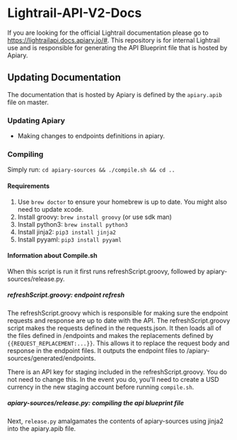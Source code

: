 # Lightrail-API-V2-Docs
If you are looking for the official Lightrail documentation please go to https://lightrailapi.docs.apiary.io/#. This repository is for internal Lightrail use and is responsible for generating the API Blueprint file that is hosted by Apiary.

## Updating Documentation
The documentation that is hosted by Apiary is defined by the `apiary.apib` file on master. 

### Updating Apiary
- Making changes to endpoints definitions in apiary. 

### Compiling
Simply run: `cd apiary-sources && ./compile.sh && cd ..`

#### Requirements
1. Use `brew doctor` to ensure your homebrew is up to date. You might also need to update xcode. 
1. Install groovy: `brew install groovy` (or use sdk man)
1. Install python3: `brew install python3`
1. Install jinja2: `pip3 install jinja2`
1. Install pyyaml: `pip3 install pyyaml`

#### Information about Compile.sh
When this script is run it first runs refreshScript.groovy, followed by apiary-sources/release.py.      

##### refreshScript.groovy: endpoint refresh
The refreshScript.groovy which is responsible for making sure the endpoint requests and response are up to date with the API. The refreshScript.groovy script makes the requests defined in the requests.json. It then loads all of the files defined in /endpoints and makes the replacements defined by `{{REQUEST_REPLACEMENT:...}}`. This allows it to replace the request body and response in the endpoint files. It outputs the endpoint files to /apiary-sources/generated/endpoints. 

There is an API key for staging included in the refreshScript.groovy. You do not need to change this. In the event you do, you'll need to create a USD currency in the new staging account before running `compile.sh`.

##### apiary-sources/release.py: compiling the api blueprint file 
Next, `release.py` amalgamates the contents of apiary-sources using jinja2 into the apiary.apib file.   
